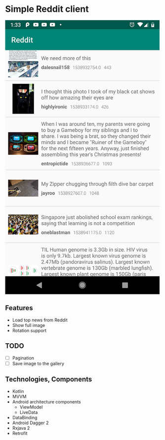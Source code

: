 # Simple Reddit client

<img src="images/sample.png" width="500" height="888">

## Features
* Load top news from Reddit
* Show full image
* Rotation support

## TODO
- [ ] Pagination
- [ ] Save image to the gallery

## Technologies, Components
* Kotlin
* MVVM
* Android architecture components
    * ViewModel
    * LiveData
* DataBinding
* Android Dagger 2
* Rxjava 2
* Retrofit